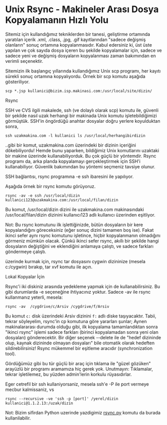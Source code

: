 # Unix Rsync - Makineler Arası Dosya Kopyalamanın Hızlı Yolu

Sitemiz için kullandığımız tekniklerden bir tanesi, geliştirme
ortamında yaratılan içerik .xml, .class, .jpg, .gif kayıtlarından
"sadece değişmiş olanların" sonuç ortamına kopyalanmasıdır. Kabul
edersiniz ki, üst üste yapılan ve çok sayıda dosya içeren bu şekilde
kopyalamalar için, sadece ve sadece yeni ve değişmiş dosyaların
kopyalanması zaman bakımından en verimli seçenektir.

Sitemizin ilk başlangıç yıllarında kullandığımız Unix scp programı,
her kayıtı sürekli sonuç ortamına kopyalıyordu. Örnek bir scp komutu
aşağıda gösteriliyor.

```
scp *.jsp kullanici@bizim.isp.makinasi.com:/usr/local/site/dizin/
```

Rsync

SSH ve CVS ilgili makalede, ssh (ve dolaylı olarak scp) komutu ile,
güvenli bir şekilde nasıl uzak herhangi bir makinada Unix komutu
işletebildiğimizi görmüştük. SSH'in öngördüğü anahtar dosyalar doğru
yerlere koyulduktan sonra,

```
ssh uzakmakina.com -l kullanici ls /usr/local/herhangibirdizin
```

..gibi bir komut, uzakmakina.com üzerindeki bir dizinin içeriğini dökebiliyordu! Hemde bunu yaparken, bildiğimiz Unix komutlarını uzaktaki bir makine üzerinde kullanabiliyorduk. Bu çok güçlü bir yöntemdir. Rsync programı da, arka planda kopyalamayı gerçekleştirmek için SSH'i kullanabiliyor. Güvenlik bakımından bu yöntemi seçmeniz tavsiye olunur.

SSH bağlantısı, rsync programına -e ssh ibaresini ile yapılıyor.

Aşağıda örnek bir rsync komutu görüyoruz.

```
rsync -av -e ssh /usr/local/dizin kullanici123@uzakmakina.com:/usr/local/filan/dizin
```

Bu komut, /usr/local/dizin dizini ile uzakmakina.com makinasındaki
/usr/local/filan/dizin dizinini kullanıcı123 adlı kullanıcı üzerinden
eşitliyor.

Not: Bu rsync komutunu ilk işlettiğinizde, bütün dosyaların bir kere
kopyalandığını göreceksiniz (eğer sonuç dizini tamamen boş ise). Fakat
ikinci sefer aynı rsync komutunu işletince, hiçbir kopyalanmanın
olmadığını görmeniz mümkün olacak. Çünkü ikinci sefer rsync, akıllı
bir şekilde hangi dosyaların değiştiğini ve eklendiğini anlamaya
çalıştı, ve sadece farkları göndermeye çalıştı.


üzerinde kurmak için, rsync tar dosyasını cygwin dizininize (mesela
c:/cygwin) bırakıp, tar xvf komutu ile açın.

Lokal Kopyalar İçin

Rsync'i iki diskiniz arasında yedekleme yapmak için de
kullanabilirsiniz. Bu gibi durumlarda -e seçeneğine ihtiyacınız
yoktur. Sadece -av ile rsync kullanmanız yeterli, mesela:


```
rsync -av  /cygdrive/c/Arsiv /cygdrive/f/Arsiv
```

Bu komut `c:` disk üzerindeki Arsiv dizinini `f:` adlı diske
taşıyacaktır. Tabii, tekrar söyleyelim, rsync'in cp komutuna göre
yararları şunlar; Aynen makinalararası durumda olduğu gibi, ilk
kopyalama tamamlandıktan sonra "ikinci rsync" işlemi sadece farkları
(birinci kopyalamadan sonra yeni olan dosyaları) gönderecektir. Bir
diğer seçenek --delete ile de "hedef dizininde olup, kaynak dizininde
olmayan dosyaları" bile otomatik olarak hedeften sildirebilirsiniz!
Rsync mükemmel bir eşitleme aracıdır (synchronization tool).


Gördüğümüz gibi bu tür güçlü bir araç için tıklama ile "güzel gözüken"
arayüzlü bir programı aramamıza hiç gerek yok. Unutmayın: Tıklamalar,
tekrar işletilemez, bu yüzden admin'lerin korkulu rüyasıdırlar.

Eger cetrefil bir ssh kullaniyorsaniz, mesela ssh'e -P ile port
vermeye mecbur kalmissaniz, vs

```
rsync --recursive -ve 'ssh -p [port]' /yerel/dizin kullanici@1.1.2.13:/uzak/dizin
```

Not: Bizim sifirdan Python uzerinde yazdigimiz [rsync.py](https://github.com/burakbayramli/kod/blob/master/rsync.py)
komutu da burada kullanilabilir.



